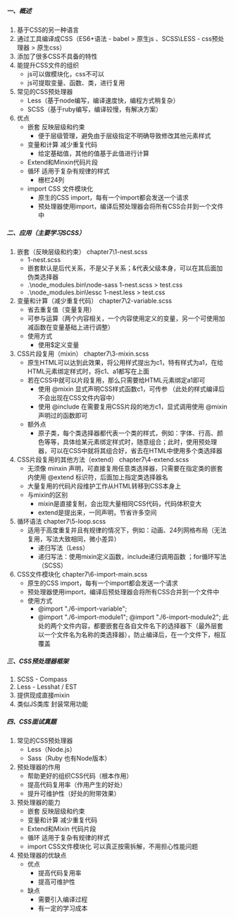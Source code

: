 ##### 一、概述

1. 基于CSS的另一种语言
2. 通过工具编译成CSS（ES6+语法 - babel > 原生js 、SCSS\LESS - css预处理器 > 原生css）
3. 添加了很多CSS不具备的特性
4. 能提升CSS文件的组织
   - js可以做模块化，css不可以
   - js可提取变量、函数、类，进行复用
5. 常见的CSS预处理器
   - Less（基于node编写，编译速度快，编程方式稍复杂）
   - SCSS（基于ruby编写，编译较慢，有解决方案）
6. 优点
   - 嵌套 反映层级和约束
     - 便于层级管理，避免由于层级指定不明确导致修改其他元素样式
   - 变量和计算 减少重复代码
     - 给定基础值，其他的值基于此值进行计算
   - Extend和Minxin代码片段
   - 循环 适用于复杂有规律的样式
     - 栅栏24列
   - import CSS 文件模块化
     - 原生的CSS  import，每有一个import都会发送一个请求
     - 预处理器使用import，编译后预处理器会将所有CSS合并到一个文件中



##### 二、应用（主要学习SCSS）

1. 嵌套（反映层级和约束） chapter7\1-nest.scss
   - 1-nest.scss
   - 嵌套默认是后代关系，不是父子关系；&代表父级本身，可以在其后面加伪类选择器
   - .\node_modules\.bin\node-sass 1-nest.scss > test.css
   - .\node_modules\.bin\lessc 1-nest.less > test.css
2. 变量和计算（减少重复代码） chapter7\2-variable.scss
   - 省去重复值（变量复用）
   - 可参与运算（两个内容相关，一个内容使用定义的变量，另一个可使用加减函数在变量基础上进行调整）
   - 使用方式
     - 使用$定义变量
3. CSS片段复用（mixin） chapter7\3-mixin.scss
   - 原生HTML可以达到此效果，将公用样式提出为c1，特有样式为a1，在给HTML元素绑定样式时，将c1、a1都写在上面
   - 若在CSS中就可以片段复用，那么只需要给HTML元素绑定a1即可
     - 使用 @mixin 显式声明CSS样式函数c1，可传参 （此处的样式编译后不会出现在CSS文件内容中）
     - 使用 @include 在需要复用CSS片段的地方c1，显式调用使用 @mixin 声明过的函数即可
   - 额外点
     - 原子类，每个类选择器都代表一个类的样式，例如：字体、行高、颜色等等，具体给某元素绑定样式时，随意组合；此时，使用预处理器，可以在CSS中就将其组合好，省去在HTML中使用多个类选择器
4. CSS片段复用的其他方法（extend） chapter7\4-extend.scss
   - 无须像 minxin 声明，可直接复用任意类选择器，只需要在指定类的嵌套内使用 @extend 标识符，后面加上指定类选择器名
   - 大量复用的代码片段维护工作从HTML转移到CSS本身上
   - 与mixin的区别
     - mixin是直接复制，会出现大量相同CSS代码，代码体积变大
     - extend是提出来，一同声明，节省许多空间
5. 循环语法  chapter7\5-loop.scss
   - 适用于高度重复并且有规律的情况下，例如：动画、24列网格布局（无法复用，写法大致相同，微小差异）
     - 递归写法（Less）
     - 递归写法：使用mixin定义函数，include递归调用函数 ；for循环写法（SCSS）
6. CSS文件模块化  chapter7\6-import-main.scss
   - 原生的CSS  import，每有一个import都会发送一个请求
   - 预处理器使用import，编译后预处理器会将所有CSS合并到一个文件中
   - 使用方式
     - @import "./6-import-variable";
     - @import "./6-import-module1";  @import "./6-import-module2"; 此处的两个文件内容，都要嵌套在各自文件名下的选择器下（最外层套以一个文件名为名称的类选择器），防止编译后，在一个文件下，相互覆盖

##### 三、CSS预处理器框架

1. SCSS - Compass
2. Less - Lesshat / EST
3. 提供现成直接mixin
4. 类似JS类库  封装常用功能

##### 四、CSS面试真题

1. 常见的CSS预处理器
   - Less（Node.js）
   - Sass（Ruby 也有Node版本）
2. 预处理器的作用
   - 帮助更好的组织CSS代码（根本作用）
   - 提高代码复用率（作用产生的好处）
   - 提升可维护性（好处的附带效果）
3. 预处理器的能力
   - 嵌套  反映层级和约束
   - 变量和计算  减少重复代码
   - Extend和Mixin  代码片段
   - 循环  适用于复杂有规律的样式
   - import  CSS文件模块化  可以真正按需拆解，不用担心性能问题
4. 预处理器的优缺点
   - 优点
     - 提高代码复用率
     - 提高可维护性
   - 缺点
     - 需要引入编译过程
     - 有一定的学习成本

















